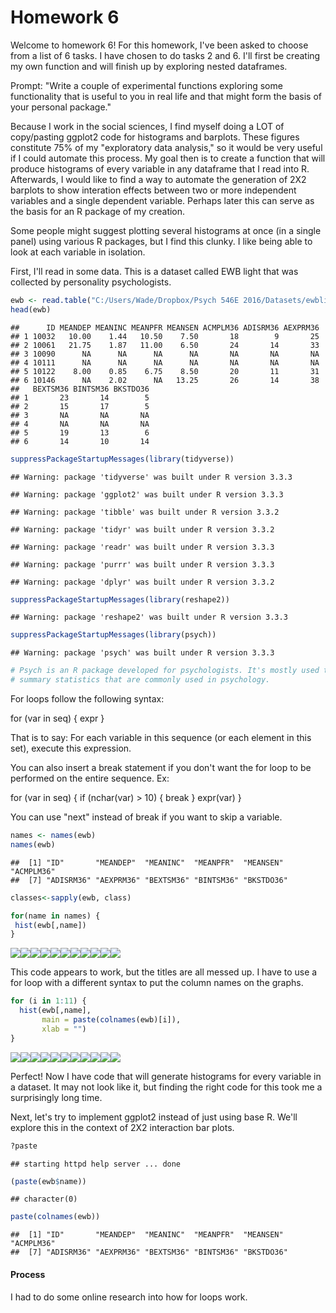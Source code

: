 # Homework 6

Welcome to homework 6! For this homework, I've been asked to choose from a list of 6 tasks. I have chosen to do tasks 2 and 6. I'll first be creating my own function and will finish up by exploring nested dataframes.

Prompt:
"Write a couple of experimental functions exploring some functionality that is useful to you in real life and that might form the basis of your personal package."

Because I work in the social sciences, I find myself doing a LOT of copy/pasting ggplot2 code for histograms and barplots. These figures constitute 75% of my "exploratory data analysis," so it would be very useful if I could automate this process. My goal then is to create a function that will produce histograms of every variable in any dataframe that I read into R. Afterwards, I would like to find a way to automate the generation of 2X2 barplots to show interation effects between two or more independent variables and a single dependent variable. Perhaps later this can serve as the basis for an R package of my creation. 

Some people might suggest plotting several histograms at once (in a single panel) using various R packages, but I find this clunky. I like being able to look at each variable in isolation. 

First, I'll read in some data. This is a dataset called EWB light that was collected by personality psychologists.


```r
ewb <- read.table("C:/Users/Wade/Dropbox/Psych 546E 2016/Datasets/ewblight.txt", header=TRUE)
head(ewb)
```

```
##      ID MEANDEP MEANINC MEANPFR MEANSEN ACMPLM36 ADISRM36 AEXPRM36
## 1 10032   10.00    1.44   10.50    7.50       18        9       25
## 2 10061   21.75    1.87   11.00    6.50       24       14       33
## 3 10090      NA      NA      NA      NA       NA       NA       NA
## 4 10111      NA      NA      NA      NA       NA       NA       NA
## 5 10122    8.00    0.85    6.75    8.50       20       11       31
## 6 10146      NA    2.02      NA   13.25       26       14       38
##   BEXTSM36 BINTSM36 BKSTDO36
## 1       23       14        5
## 2       15       17        5
## 3       NA       NA       NA
## 4       NA       NA       NA
## 5       19       13        6
## 6       14       10       14
```


```r
suppressPackageStartupMessages(library(tidyverse))
```

```
## Warning: package 'tidyverse' was built under R version 3.3.3
```

```
## Warning: package 'ggplot2' was built under R version 3.3.3
```

```
## Warning: package 'tibble' was built under R version 3.3.2
```

```
## Warning: package 'tidyr' was built under R version 3.3.2
```

```
## Warning: package 'readr' was built under R version 3.3.3
```

```
## Warning: package 'purrr' was built under R version 3.3.3
```

```
## Warning: package 'dplyr' was built under R version 3.3.2
```

```r
suppressPackageStartupMessages(library(reshape2))
```

```
## Warning: package 'reshape2' was built under R version 3.3.3
```

```r
suppressPackageStartupMessages(library(psych))
```

```
## Warning: package 'psych' was built under R version 3.3.3
```

```r
# Psych is an R package developed for psychologists. It's mostly used to print tables of 
# summary statistics that are commonly used in psychology.
```

For loops follow the following syntax:

for (var in seq) {
  expr
}

That is to say: For each variable in this sequence (or each element in this set), execute this expression.

You can also insert a break statement if you don't want the for loop to be performed on the entire sequence. Ex:

for (var in seq) {
  if (nchar(var) > 10) {
  break
  }
  expr(var)
}
 
You can use "next" instead of break if you want to skip a variable. 


```r
names <- names(ewb)
names(ewb)
```

```
##  [1] "ID"       "MEANDEP"  "MEANINC"  "MEANPFR"  "MEANSEN"  "ACMPLM36"
##  [7] "ADISRM36" "AEXPRM36" "BEXTSM36" "BINTSM36" "BKSTDO36"
```

```r
classes<-sapply(ewb, class)
```



```r
for(name in names) {
 hist(ewb[,name])
}
```

![](hw6_files/figure-html/unnamed-chunk-4-1.png)<!-- -->![](hw6_files/figure-html/unnamed-chunk-4-2.png)<!-- -->![](hw6_files/figure-html/unnamed-chunk-4-3.png)<!-- -->![](hw6_files/figure-html/unnamed-chunk-4-4.png)<!-- -->![](hw6_files/figure-html/unnamed-chunk-4-5.png)<!-- -->![](hw6_files/figure-html/unnamed-chunk-4-6.png)<!-- -->![](hw6_files/figure-html/unnamed-chunk-4-7.png)<!-- -->![](hw6_files/figure-html/unnamed-chunk-4-8.png)<!-- -->![](hw6_files/figure-html/unnamed-chunk-4-9.png)<!-- -->![](hw6_files/figure-html/unnamed-chunk-4-10.png)<!-- -->![](hw6_files/figure-html/unnamed-chunk-4-11.png)<!-- -->

This code appears to work, but the titles are all messed up. I have to use a for loop with a different syntax to put the column names on the graphs.


```r
for (i in 1:11) {
  hist(ewb[,name],
       main = paste(colnames(ewb)[i]),
       xlab = "") 
}
```

![](hw6_files/figure-html/unnamed-chunk-5-1.png)<!-- -->![](hw6_files/figure-html/unnamed-chunk-5-2.png)<!-- -->![](hw6_files/figure-html/unnamed-chunk-5-3.png)<!-- -->![](hw6_files/figure-html/unnamed-chunk-5-4.png)<!-- -->![](hw6_files/figure-html/unnamed-chunk-5-5.png)<!-- -->![](hw6_files/figure-html/unnamed-chunk-5-6.png)<!-- -->![](hw6_files/figure-html/unnamed-chunk-5-7.png)<!-- -->![](hw6_files/figure-html/unnamed-chunk-5-8.png)<!-- -->![](hw6_files/figure-html/unnamed-chunk-5-9.png)<!-- -->![](hw6_files/figure-html/unnamed-chunk-5-10.png)<!-- -->![](hw6_files/figure-html/unnamed-chunk-5-11.png)<!-- -->

Perfect! Now I have code that will generate histograms for every variable in a dataset. It may not look like it, but finding the right code for this took me a surprisingly long time.

Next, let's try to implement ggplot2 instead of just using base R. We'll explore this in the context of 2X2 interaction bar plots.







```r
?paste 
```

```
## starting httpd help server ... done
```

```r
(paste(ewb$name))
```

```
## character(0)
```

```r
paste(colnames(ewb))
```

```
##  [1] "ID"       "MEANDEP"  "MEANINC"  "MEANPFR"  "MEANSEN"  "ACMPLM36"
##  [7] "ADISRM36" "AEXPRM36" "BEXTSM36" "BINTSM36" "BKSTDO36"
```







<h4>Process</h4>
I had to do some online research into how for loops work.

